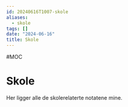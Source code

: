 ```yaml
---
id: 20240616T1007-skole
aliases:
  - skole
tags: []
date: "2024-06-16"
title: Skole
---
```


#MOC

# Skole

Her ligger alle de skolerelaterte notatene mine.

